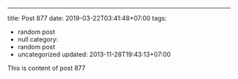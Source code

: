---
title: Post 877
date: 2019-03-22T03:41:48+07:00
tags:
  - random post
  - null
category:
  - random post
  - uncategorized
updated: 2013-11-28T19:43:13+07:00

This is content of post 877